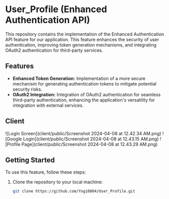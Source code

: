 # User_Profile (Enhanced Authentication API)

This repository contains the implementation of the Enhanced Authentication API feature for our application. This feature enhances the security of user authentication, improving token generation mechanisms, and integrating OAuth2 authentication for third-party services.

## Features

- **Enhanced Token Generation:** Implementation of a more secure mechanism for generating authentication tokens to mitigate potential security risks.
- **OAuth2 Integration:** Integration of OAuth2 authentication for seamless third-party authentication, enhancing the application's versatility for integration with external services.

## Client
![Login Screen](client/public/Screenshot 2024-04-08 at 12.42.34 AM.png)
![Google Login](client/public/Screenshot 2024-04-08 at 12.43.15 AM.png)
![Profile Page](client/public/Screenshot 2024-04-08 at 12.43.29 AM.png)


## Getting Started

To use this feature, follow these steps:

1. Clone the repository to your local machine:

   ```bash
   git clone https://github.com/Yogi0804/User_Profile.git
